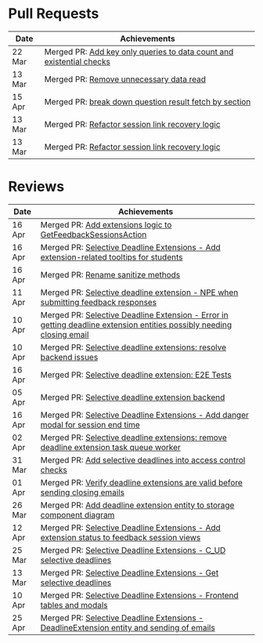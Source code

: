 # Pull Requests

| Date | Achievements |
| ---- | ------------ |
| 22 Mar | Merged PR: [Add key only queries to data count and existential checks](https://github.com/TEAMMATES/teammates/pull/11662) |
| 13 Mar | Merged PR: [Remove unnecessary data read](https://github.com/TEAMMATES/teammates/pull/11646) |
| 15 Apr | Merged PR: [break down question result fetch by section](https://github.com/TEAMMATES/teammates/pull/11567) |
| 13 Mar | Merged PR: [Refactor session link recovery logic](https://github.com/TEAMMATES/teammates/pull/11159) |
| 13 Mar | Merged PR: [Refactor session link recovery logic](https://github.com/TEAMMATES/teammates/pull/11159) |

# Reviews

| Date | Achievements |
| ---- | ------------ |
| 16 Apr | Merged PR: [Add extensions logic to GetFeedbackSessionsAction](https://github.com/TEAMMATES/teammates/pull/11746) |
| 16 Apr | Merged PR: [Selective Deadline Extensions - Add extension-related tooltips for students](https://github.com/TEAMMATES/teammates/pull/11735) |
| 16 Apr | Merged PR: [Rename sanitize methods](https://github.com/TEAMMATES/teammates/pull/11735) |
| 11 Apr | Merged PR: [Selective deadline extension - NPE when submitting feedback responses](https://github.com/TEAMMATES/teammates/pull/11723) |
| 10 Apr | Merged PR: [Selective Deadline Extension - Error in getting deadline extension entities possibly needing closing email](https://github.com/TEAMMATES/teammates/pull/11716) |
| 10 Apr | Merged PR: [Selective deadline extensions: resolve backend issues](https://github.com/TEAMMATES/teammates/pull/11712) |
| 16 Apr | Merged PR: [Selective deadline extension: E2E Tests](https://github.com/TEAMMATES/teammates/pull/11709) |
| 05 Apr | Merged PR: [Selective deadline extension backend](https://github.com/TEAMMATES/teammates/pull/11705) |
| 16 Apr | Merged PR: [Selective Deadline Extensions - Add danger modal for session end time](https://github.com/TEAMMATES/teammates/pull/11704) |
| 02 Apr | Merged PR: [Selective deadline extensions: remove deadline extension task queue worker](https://github.com/TEAMMATES/teammates/pull/11690) |
| 31 Mar | Merged PR: [Add selective deadlines into access control checks](https://github.com/TEAMMATES/teammates/pull/11689) |
| 01 Apr | Merged PR: [Verify deadline extensions are valid before sending closing emails](https://github.com/TEAMMATES/teammates/pull/11682) |
| 26 Mar | Merged PR: [Add deadline extension entity to storage component diagram](https://github.com/TEAMMATES/teammates/pull/11668) |
| 12 Apr | Merged PR: [Selective Deadline Extensions - Add extension status to feedback session views](https://github.com/TEAMMATES/teammates/pull/11656) |
| 25 Mar | Merged PR: [Selective Deadline Extensions - C_UD selective deadlines](https://github.com/TEAMMATES/teammates/pull/11649) |
| 13 Mar | Merged PR: [Selective Deadline Extensions - Get selective deadlines](https://github.com/TEAMMATES/teammates/pull/11606) |
| 10 Apr | Merged PR: [Selective Deadline Extensions - Frontend tables and modals](https://github.com/TEAMMATES/teammates/pull/11603) |
| 25 Apr | Merged PR: [Selective Deadline Extensions - DeadlineExtension entity and sending of emails](https://github.com/TEAMMATES/teammates/pull/11602) |

